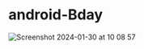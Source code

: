 # android-Bday

![Screenshot 2024-01-30 at 10 08 57](https://github.com/allan-drew/android-Bday/assets/80081043/21424f02-6de7-48f5-a426-a837f50f3946)
